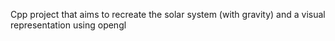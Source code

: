 Cpp project that aims to recreate the solar system (with gravity) and a visual representation using opengl
